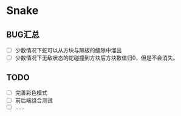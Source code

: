 # Snake

## BUG汇总

- [ ] 少数情况下蛇可以从方块与隔板的缝隙中溜出
- [ ] 少数情况下无敌状态的蛇碰撞到方块后方块数值归0，但是不会消失。

## TODO

- [ ] 完善彩色模式
- [ ] 前后端组合测试
- [ ] ......
